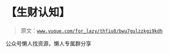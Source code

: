 # 【生财认知】

> 原文：[`www.yuque.com/for_lazy/thfiu8/bwu7gulzzkgi9kdh`](https://www.yuque.com/for_lazy/thfiu8/bwu7gulzzkgi9kdh)



公众号懒人找资源，懒人专属群分享